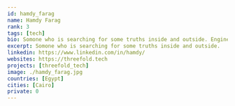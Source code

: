 ```yaml
---
id: hamdy_farag
name: Hamdy Farag
rank: 3
tags: [tech]
bio: Somone who is searching for some truths inside and outside. Engineer fell in love with Threefold Threefold is building a new market around capacity which addresses some of the global issues like user security and prices, and allows for other submarkets to emerge as well.On a personal level Threefold is the best places I've ever worked for and that helped me to grow personally and meet amazing people, so it's a kind of place that changes your personality so you can do more changes to the world! 
excerpt: Somone who is searching for some truths inside and outside.
linkedin: https://www.linkedin.com/in/hamdy/
websites: https://threefold.tech
projects: [threefold_tech]
image: ./hamdy_farag.jpg
countries: [Egypt]
cities: [Cairo]
private: 0
---
```


